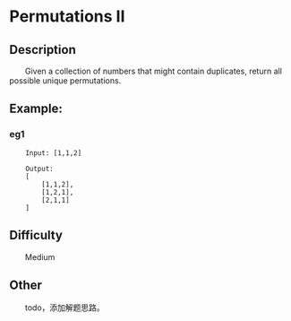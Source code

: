 # Permutations II

## Description

&emsp;&emsp;Given a collection of numbers that might contain duplicates, return all possible unique permutations.

## Example:

### eg1

```
    Input: [1,1,2]
    
    Output:
    [
        [1,1,2],
        [1,2,1],
        [2,1,1]
    ]
```

## Difficulty

&emsp;&emsp;Medium

## Other

&emsp;&emsp;todo，添加解题思路。